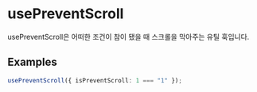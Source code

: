 # usePreventScroll

usePreventScroll은 어떠한 조건이 참이 됐을 때 스크롤을 막아주는 유틸 훅입니다.

## Examples

```typescript
usePreventScroll({ isPreventScroll: 1 === "1" });
```
